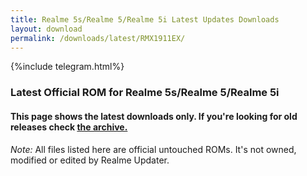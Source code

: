 ```yaml
---
title: Realme 5s/Realme 5/Realme 5i Latest Updates Downloads
layout: download
permalink: /downloads/latest/RMX1911EX/
---
```

<script>
    $(document).ready(function () {
        loadLatest("RMX1911EX");
    });
</script>

{%include telegram.html%}

<div class="col-12 mx-auto">
    <h3 class="title bg-light p-2 rounded">Latest Official ROM for Realme 5s/Realme 5/Realme 5i</h3>
    <h4>This page shows the latest downloads only. If you're looking for old releases check
        <a href="/downloads/archive/RMX1911EX/">the archive.</a></h4>
    <p><i>Note: </i>All files listed here are official untouched ROMs.
        It's not owned, modified or edited by Realme Updater.</p>
    <div id="downloads">
    </div>
</div>